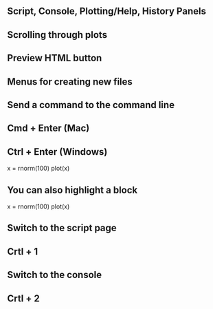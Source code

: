 ## Script, Console, Plotting/Help, History Panels

## Scrolling through plots

## Preview HTML button

## Menus for creating new files

## Send a command to the command line
## Cmd + Enter (Mac)
## Ctrl + Enter (Windows)

x = rnorm(100)
plot(x)

## You can also highlight a block

x = rnorm(100)
plot(x)


## Switch to the script page
## Crtl + 1


## Switch to the console
## Crtl + 2




